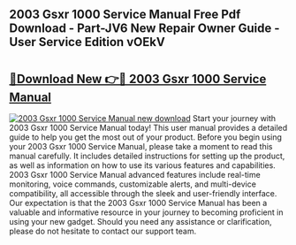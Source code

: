 ## 2003 Gsxr 1000 Service Manual Free Pdf Download - Part-JV6 New Repair Owner Guide - User Service Edition vOEkV

# <h2><a href="http://bc19292.oget.top/?id=2003+Gsxr+1000+Service+Manual">🔗Download New 👉🔴 2003 Gsxr 1000 Service Manual</a></h2>

[![2003 Gsxr 1000 Service Manual new download](https://i.imgur.com/5g1atiW.png)](http://bc19292.oget.top/?id=2003+Gsxr+1000+Service+Manual)
Start your journey with 2003 Gsxr 1000 Service Manual today! This user manual provides a detailed guide to help you get the most out of your product. Before you begin using your 2003 Gsxr 1000 Service Manual, please take a moment to read this manual carefully. It includes detailed instructions for setting up the product, as well as information on how to use its various features and capabilities. 2003 Gsxr 1000 Service Manual advanced features include real-time monitoring, voice commands, customizable alerts, and multi-device compatibility, all accessible through the sleek and user-friendly interface. Our expectation is that the 2003 Gsxr 1000 Service Manual has been a valuable and informative resource in your journey to becoming proficient in using your new gadget. Should you need any assistance or clarification, please do not hesitate to contact our support team.
